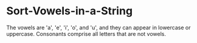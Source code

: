 # Sort-Vowels-in-a-String
The vowels are 'a', 'e', 'i', 'o', and 'u', and they can appear in lowercase or uppercase. Consonants comprise all letters that are not vowels.

